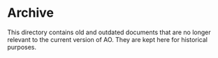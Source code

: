 # Archive

This directory contains old and outdated documents that are no longer relevant to the current version of AO. They are kept here for historical purposes.
